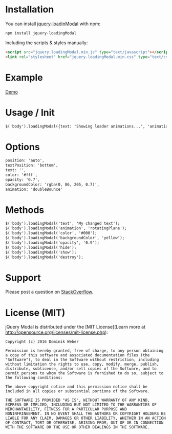 # Installation

You can install [jquery-loadinModal](https://www.npmjs.com/package/jquery-loadingModal) with npm:

`npm install jquery-loadingModal`

Including the scripts & styles manually:

```html
<script src="jquery.loadingModal.min.js" type="text/javascript"></script>
<link rel="stylesheet" href="jquery.loadingModal.min.css" type="text/css" />
```

# Example
[Demo](http://x5c.de/loading-modal/)

# Usage / Init
```html
$('body').loadingModal({text: 'Showing loader animations...', 'animation': 'wanderingCubes'});
```

# Options
```html
position: 'auto',
textPosition: 'bottom',
text: '',
color: '#fff',
opacity: '0.7',
backgroundColor: 'rgba(0, 86, 205, 0.7)',
animation: 'doubleBounce'
```

# Methods
```html
$('body').loadingModal('text', 'My changed text');
$('body').loadingModal('animation', 'rotatingPlane');
$('body').loadingModal('color', '#000');
$('body').loadingModal('backgroundColor', 'yellow');
$('body').loadingModal('opacity', '0.9');
$('body').loadingModal('hide');
$('body').loadingModal('show');
$('body').loadingModal('destroy');
```

# Support

Please post a question on [StackOverflow](http://stackoverflow.com/).

# License (MIT)

jQuery Modal is distributed under the [MIT License](Learn more at http://opensource.org/licenses/mit-license.php):

    Copyright (c) 2016 Dominik Weber

    Permission is hereby granted, free of charge, to any person obtaining
    a copy of this software and associated documentation files (the
    "Software"), to deal in the Software without restriction, including
    without limitation the rights to use, copy, modify, merge, publish,
    distribute, sublicense, and/or sell copies of the Software, and to
    permit persons to whom the Software is furnished to do so, subject to
    the following conditions:

    The above copyright notice and this permission notice shall be
    included in all copies or substantial portions of the Software.

    THE SOFTWARE IS PROVIDED "AS IS", WITHOUT WARRANTY OF ANY KIND,
    EXPRESS OR IMPLIED, INCLUDING BUT NOT LIMITED TO THE WARRANTIES OF
    MERCHANTABILITY, FITNESS FOR A PARTICULAR PURPOSE AND
    NONINFRINGEMENT. IN NO EVENT SHALL THE AUTHORS OR COPYRIGHT HOLDERS BE
    LIABLE FOR ANY CLAIM, DAMAGES OR OTHER LIABILITY, WHETHER IN AN ACTION
    OF CONTRACT, TORT OR OTHERWISE, ARISING FROM, OUT OF OR IN CONNECTION
    WITH THE SOFTWARE OR THE USE OR OTHER DEALINGS IN THE SOFTWARE.
